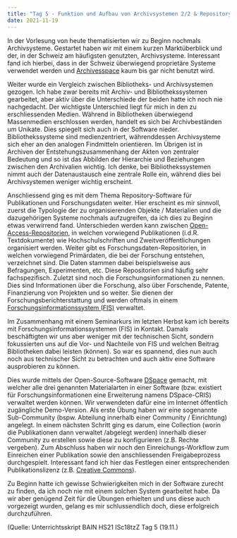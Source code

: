 ```yaml
---
title: "Tag 5 - Funktion und Aufbau von Archivsystemen 2/2 & Repository-Software für Publikationen und Forschungsdaten"
date: 2021-11-19
---
```

In der Vorlesung von heute thematisierten wir zu Beginn nochmals Archivsysteme. Gestartet haben wir mit einem kurzen Marktüberblick und der, in der Schweiz am häufigsten genutzten, Archivsysteme. Interessant fand ich hierbei, dass in der Schweiz überwiegend proprietäre Systeme verwendet werden und [Archivesspace](https://archivesspace.org/) kaum bis gar nicht benutzt wird. 

Weiter wurde ein Vergleich zwischen Bibliotheks- und Archivsystemen gezogen. Ich habe zwar bereits mit Archiv- und Bibliothekssystemen gearbeitet, aber aktiv über die Unterschiede der beiden hatte ich noch nie nachgedacht. Der wichtigste Unterschied liegt für mich in den zu erschliessenden Medien. Während in Bibliotheken überwiegend Massenmedien erschlossen werden, handelt es sich bei Archivbeständen um Unikate. Dies spiegelt sich auch in der Software nieder. Bibliothekssysteme sind medienzentriert, währenddessen Archivsysteme sich eher an den analogen Findmitteln orientieren. Im Übrigen ist in Archiven der Entstehungszusammenhang der Akten von zentraler Bedeutung und so ist das Abbilden der Hierarchie und Beziehungen zwischen den Archivalien wichtig. Ich denke, bei Bibliothekssystemen nimmt auch der Datenaustausch eine zentrale Rolle ein, während dies bei Archivsystemen weniger wichtig erscheint.

Anschliessend ging es mit dem Thema Repository-Software für Publikationen und Forschungsdaten weiter. Hier erscheint es mir sinnvoll, zuerst die Typologie der zu organisierenden Objekte / Materialien und die dazugehörigen Systeme nochmals aufzugreifen, da ich dies zu Beginn etwas verwirrend fand.  Unterschieden werden kann zwischen [Open-Access-Repositorien](https://open-access.network/informieren/open-access-grundlagen/repositorien), in welchen vorwiegend Publikationen (i.d.R. Textdokumente) wie Hochschulschriften und Zweitveröffentlichungen organisiert werden. Weiter gibt es Forschungsdaten-Repositorien, in welchen vorwiegend Primärdaten, die bei der Forschung entstehen, verzeichnet sind. Die Daten stammen dabei beispielsweise aus Befragungen, Experimenten, etc. Diese Repositorien sind häufig sehr fachspezifisch. Zuletzt sind noch die Forschungsinformationen zu nennen. Dies sind Informationen über die Forschung, also über Forschende, Patente, Finanzierung von Projekten und so weiter. Sie dienen der Forschungsberichterstattung und werden oftmals in einem [Forschungsinformationssystem (FIS)](https://de.wikipedia.org/wiki/Forschungsinformationssystem) verwaltet.

Im Zusammenhang mit einem Seminarkurs im letzten Herbst kam ich bereits mit Forschungsinformationssystemen (FIS) in Kontakt. Damals beschäftigten wir uns aber weniger mit der technischen Sicht, sondern fokussierten uns auf die Vor- und Nachteile von FIS und welchen Beitrag Bibliotheken dabei leisten (können). So war es spannend, dies nun auch noch aus technischer Sicht zu betrachten und auch aktiv eine Software ausprobieren zu können.

Dies wurde mittels der Open-Source-Software [DSpace](https://duraspace.org/dspace/) gemacht, mit welcher alle drei genannten Materialarten in einer Software (bzw. existiert für Forschungsinformationen eine Erweiterung namens DSpace-CRIS) verwaltet werden können. Wir verwendeten dafür eine im Internet öffentlich zugängliche Demo-Version. Als erste Übung haben wir eine sogenannte Sub-Community (bspw. Abteilung innerhalb einer Community / Einrichtung) angelegt. In einem nächsten Schritt ging es darum, eine Collection (worin die Publikationen dann verwaltet /abgelegt werden) innerhalb dieser Community zu erstellen sowie diese zu konfigurieren (z.B. Rechte vergeben). Zum Abschluss haben wir noch den Einreichungs-Workflow zum Einreichen einer Publikation sowie den anschliessenden Freigabeprozess durchgespielt. Interessant fand ich hier das Festlegen einer entsprechenden Publikationslizenz (z.B. [Creative Commons](https://de.wikipedia.org/w/index.php?title=Creative_Commons&oldid=214832960)). 

Zu Beginn hatte ich gewisse Schwierigkeiten mich in der Software zurecht zu finden, da ich noch nie mit einem solchen System gearbeitet habe. Da wir aber genügend Zeit für die Übungen erhielten und uns diese auch vorgezeigt wurden, gelang es mir schlussendlich doch, diese erfolgreich durchzuführen.

(Quelle: Unterrichtsskript BAIN HS21 ISc18tzZ Tag 5 (19.11.)



